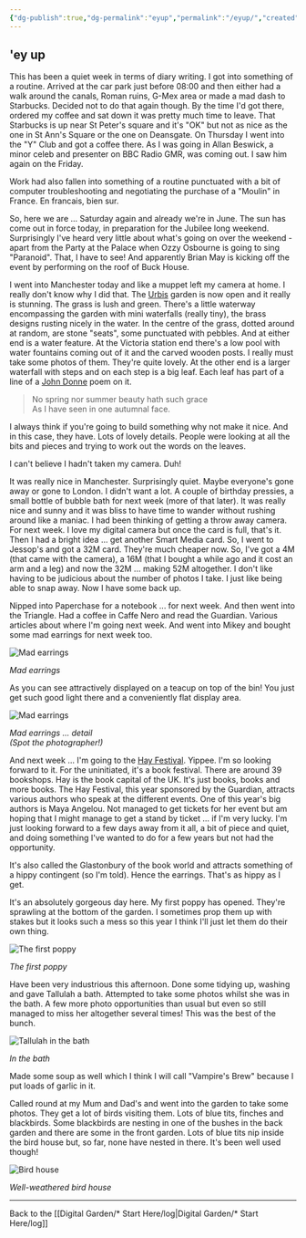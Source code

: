 ```yaml
---
{"dg-publish":true,"dg-permalink":"eyup","permalink":"/eyup/","created":"","updated":""}
---
```



## 'ey up

This has been a quiet week in terms of diary writing. I got into something of a routine. Arrived at the car park just before 08:00 and then either had a walk around the canals, Roman ruins, G-Mex area or made a mad dash to Starbucks. Decided not to do that again though. By the time I'd got there, ordered my coffee and sat down it was pretty much time to leave. That Starbucks is up near St Peter's square and it's "OK" but not as nice as the one in St Ann's Square or the one on Deansgate. On Thursday I went into the "Y" Club and got a coffee there. As I was going in Allan Beswick, a minor celeb and presenter on BBC Radio GMR, was coming out. I saw him again on the Friday.

Work had also fallen into something of a routine punctuated with a bit of computer troubleshooting and negotiating the purchase of a "Moulin" in France. En francais, bien sur. 

So, here we are ... Saturday again and already we're in June. The sun has come out in force today, in preparation for the Jubilee long weekend. Surprisingly I've heard very little about what's going on over the weekend - apart from the Party at the Palace when Ozzy Osbourne is going to sing "Paranoid". That, I have to see! And apparently Brian May is kicking off the event by performing on the roof of Buck House.

I went into Manchester today and like a muppet left my camera at home. I really don't know why I did that. The [Urbis](https://web.archive.org/web/20021201034335/http://www.manchesteronline.co.uk/ewm/001ewm/024_urbis_media/%22) garden is now open and it really is stunning. The grass is lush and green. There's a little waterway encompassing the garden with mini waterfalls (really tiny), the brass designs rusting nicely in the water. In the centre of the grass, dotted around at random, are stone "seats", some punctuated with pebbles. And at either end is a water feature. At the Victoria station end there's a low pool with water fountains coming out of it and the carved wooden posts. I really must take some photos of them. They're quite lovely. At the other end is a larger waterfall with steps and on each step is a big leaf. Each leaf has part of a line of a [John Donne](https://web.archive.org/web/20021201034335/http://www.library.utoronto.ca/utel/rp/poems/donne19.html) poem on it.

> No spring nor summer beauty hath such grace  
> As I have seen in one autumnal face.

I always think if you're going to build something why not make it nice. And in this case, they have. Lots of lovely details. People were looking at all the bits and pieces and trying to work out the words on the leaves.

I can't believe I hadn't taken my camera. Duh!

It was really nice in Manchester. Surprisingly quiet. Maybe everyone's gone away or gone to London. I didn't want a lot. A couple of birthday pressies, a small bottle of bubble bath for next week (more of that later). It was really nice and sunny and it was bliss to have time to wander without rushing around like a maniac. I had been thinking of getting a throw away camera. For next week. I love my digital camera but once the card is full, that's it. Then I had a bright idea ... get another Smart Media card. So, I went to Jessop's and got a 32M card. They're much cheaper now. So, I've got a 4M (that came with the camera), a 16M (that I bought a while ago and it cost an arm and a leg) and now the 32M ... making 52M altogether. I don't like having to be judicious about the number of photos I take. I just like being able to snap away. Now I have some back up.

Nipped into Paperchase for a notebook ... for next week. And then went into the Triangle. Had a coffee in Caffe Nero and read the Guardian. Various articles about where I'm going next week. And went into Mikey and bought some mad earrings for next week too.

![Mad earrings](https://web.archive.org/web/20021201034335im_/http://www.vanillasky.co.uk/images/earring.jpg)

*Mad earrings*

As you can see attractively displayed on a teacup on top of the bin! You just get such good light there and a conveniently flat display area.

![Mad earrings](https://web.archive.org/web/20021201034335im_/http://www.vanillasky.co.uk/images/earring2.jpg)

*Mad earrings ... detail  
(Spot the photographer!)*

And next week ... I'm going to the [Hay Festival](https://web.archive.org/web/20021201034335/http://www.hayfestival.co.uk/). Yippee. I'm so looking forward to it. For the uninitiated, it's a book festival. There are around 39 bookshops. Hay is the book capital of the UK. It's just books, books and more books. The Hay Festival, this year sponsored by the Guardian, attracts various authors who speak at the different events. One of this year's big authors is Maya Angelou. Not managed to get tickets for her event but am hoping that I might manage to get a stand by ticket ... if I'm very lucky. I'm just looking forward to a few days away from it all, a bit of piece and quiet, and doing something I've wanted to do for a few years but not had the opportunity.

It's also called the Glastonbury of the book world and attracts something of a hippy contingent (so I'm told). Hence the earrings. That's as hippy as I get.

It's an absolutely gorgeous day here. My first poppy has opened. They're sprawling at the bottom of the garden. I sometimes prop them up with stakes but it looks such a mess so this year I think I'll just let them do their own thing.

![The first poppy](https://web.archive.org/web/20021201034335im_/http://www.vanillasky.co.uk/images/poppy.jpg)

*The first poppy*

Have been very industrious this afternoon. Done some tidying up, washing and gave Tallulah a bath. Attempted to take some photos whilst she was in the bath. A few more photo opportunities than usual but even so still managed to miss her altogether several times! This was the best of the bunch.

![Tallulah in the bath](https://web.archive.org/web/20021201034335im_/http://www.vanillasky.co.uk/images/tallulah4.jpg)

*In the bath*

Made some soup as well which I think I will call "Vampire's Brew" because I put loads of garlic in it.  

Called round at my Mum and Dad's and went into the garden to take some photos. They get a lot of birds visiting them. Lots of blue tits, finches and blackbirds. Some blackbirds are nesting in one of the bushes in the back garden and there are some in the front garden. Lots of blue tits nip inside the bird house but, so far, none have nested in there. It's been well used though!

![Bird house](https://web.archive.org/web/20021201034335im_/http://www.vanillasky.co.uk/images/birdhouse.jpg)

*Well-weathered bird house*

---

Back to the [[Digital Garden/* Start Here/log\|Digital Garden/* Start Here/log]]